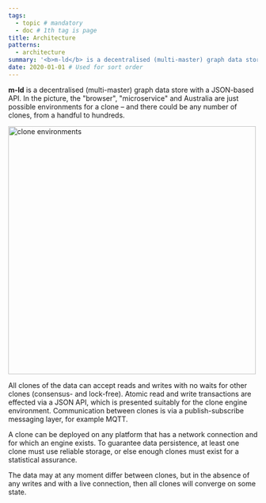 ```yaml
---
tags:
  - topic # mandatory
  - doc # 1th tag is page
title: Architecture
patterns:
  - architecture
summary: '<b>m-ld</b> is a decentralised (multi-master) graph data store with a JSON-based API.'
date: 2020-01-01 # Used for sort order
---
```

**m-ld** is a decentralised (multi-master) graph data store with a JSON-based
API. In the picture, the "browser", "microservice" and Australia are just
possible environments for a clone – and there could be any number of clones,
from a handful to hundreds.

<img src="/architecture.svg" alt="clone environments" width="500"/>

All clones of the data can accept reads and writes with no waits for other
clones (consensus- and lock-free). Atomic read and write transactions are
effected via a JSON API, which is presented suitably for the clone engine
environment. Communication between clones is via a publish-subscribe messaging
layer, for example MQTT.

A clone can be deployed on any platform that has a network connection and for
which an engine exists. To guarantee data persistence, at least one clone must
use reliable storage, or else enough clones must exist for a statistical
assurance.

The data may at any moment differ between clones, but in the absence of any
writes and with a live connection, then all clones will converge on some state.

